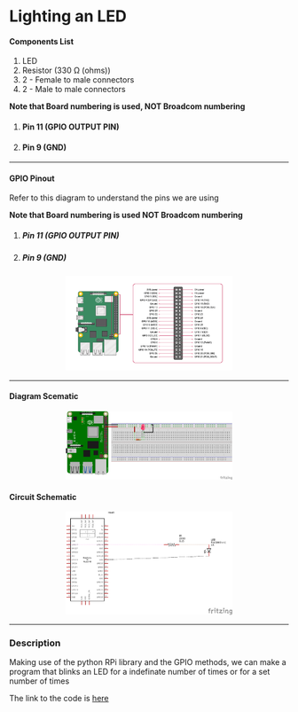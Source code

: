 # Lighting an LED

#### Components List
  1. LED
  1. Resistor (330 Ω (ohms))
  1. 2 - Female to male connectors
  1. 2 - Male to male connectors
 
**Note that Board numbering is used, NOT  Broadcom numbering**
1. #### Pin 11 (GPIO OUTPUT PIN)
1. #### Pin 9 (GND)



---
#### GPIO Pinout
Refer to this diagram to understand the pins we are using

**Note that Board numbering is used NOT  Broadcom numbering**
1. ##### Pin 11 (GPIO OUTPUT PIN)
1. ##### Pin 9 (GND)

<p align="center">
  <img src="../src/pics/gpio_pinout.png" alt="Diagram Schematic" width="300px">
</p>

---

#### Diagram Scematic

<p align="center">
  <img src="../src/pics/blinking_led.png" alt="Diagram Schematic" width="300px">
</p>

#### Circuit Schematic
<p align="center">
  <img src="../src/pics/blinking_led_schematic.png" alt="Circuit Schematic" width="300px">
</p>

---

### Description
Making use of the python RPi library and the GPIO methods, we can make a program that blinks an LED for a indefinate number of times or for a set number of times

The link to the code is [here](../../iot/basic/blink.py)